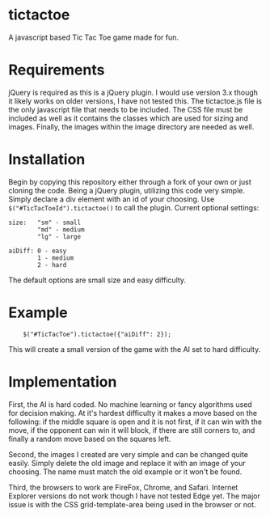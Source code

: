 # tictactoe
A javascript based Tic Tac Toe game made for fun.

# Requirements
jQuery is required as this is a jQuery plugin. I would use version 3.x though it likely works on older versions, I have not tested this.
The tictactoe.js file is the only javascript file that needs to be included. The CSS file must be included as well as it contains the classes which are used for sizing and images. Finally, the images within the image directory are needed as well.

# Installation
Begin by copying this repository either through a fork of your own or just cloning the code.
Being a jQuery plugin, utilizing this code very simple. Simply declare a div element with an id of your choosing. Use `$("#TicTacToeId").tictactoe()` to call the plugin.
Current optional settings:
```
size:   "sm" - small
        "md" - medium
        "lg" - large

aiDiff: 0 - easy
        1 - medium
        2 - hard
```
The default options are small size and easy difficulty.

# Example
```
    $("#TicTacToe").tictactoe({"aiDiff": 2});
```
This will create a small version of the game with the AI set to hard difficulty.

# Implementation
First, the AI is hard coded. No machine learning or fancy algorithms used for decision making. At it's hardest difficulty it makes a move based on the following: if the middle square is open and it is not first, if it can win with the move, if the opponent can win it will block, if there are still corners to, and finally a random move based on the squares left.

Second, the images I created are very simple and can be changed quite easily. Simply delete the old image and replace it with an image of your choosing. The name must match the old example or it won't be found.

Third, the browsers to work are FireFox, Chrome, and Safari. Internet Explorer versions do not work though I have not tested Edge yet. The major issue is with the CSS grid-template-area being used in the browser or not.